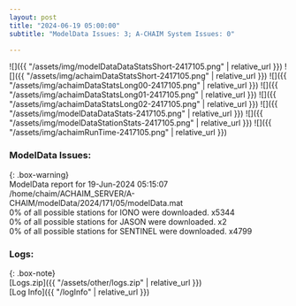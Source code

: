 ```yaml
---
layout: post
title: "2024-06-19 05:00:00"
subtitle: "ModelData Issues: 3; A-CHAIM System Issues: 0"

---
```


![]({{ "/assets/img/modelDataDataStatsShort-2417105.png" | relative_url }})
![]({{ "/assets/img/achaimDataStatsShort-2417105.png" | relative_url }})
![]({{ "/assets/img/achaimDataStatsLong00-2417105.png" | relative_url }})
![]({{ "/assets/img/achaimDataStatsLong01-2417105.png" | relative_url }})
![]({{ "/assets/img/achaimDataStatsLong02-2417105.png" | relative_url }})
![]({{ "/assets/img/modelDataDataStats-2417105.png" | relative_url }})
![]({{ "/assets/img/modelDataStationStats-2417105.png" | relative_url }})
![]({{ "/assets/img/achaimRunTime-2417105.png" | relative_url }})


### ModelData Issues:  
  
{: .box-warning}  
 ModelData report for 19-Jun-2024 05:15:07   
 /home/chaim/ACHAIM_SERVER/A-CHAIM/modelData/2024/171/05/modelData.mat   
 0% of all possible stations for IONO were downloaded. x5344   
 0% of all possible stations for JASON were downloaded. x2   
 0% of all possible stations for SENTINEL were downloaded. x4799   
  


### Logs:  
  
{: .box-note}  
[Logs.zip]({{ "/assets/other/logs.zip" | relative_url }})  
[Log Info]({{ "/logInfo" | relative_url }})  
